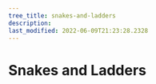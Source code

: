 ```yaml
---
tree_title: snakes-and-ladders
description: 
last_modified: 2022-06-09T21:23:28.2328
---
```


# Snakes and Ladders
